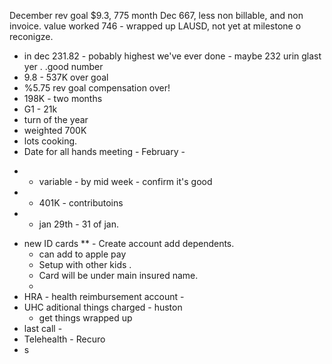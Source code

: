December
rev goal
$9.3, 775 month
Dec 667, less non billable, and non invoice.
value worked 746 - wrapped up LAUSD, not yet at milestone o reconigze.
 - in dec 231.82 - pobably highest we've ever done - maybe 232 urin glast yer . .good number
 - 9.8 - 537K over goal
 - %5.75 rev goal compensation over!
 - 198K - two months
 - G1 - 21k
 - turn of the year
 - weighted 700K
 - lots cooking.
 - Date for all hands meeting - February - 
* - variable - by mid week - confirm it's good
* - 401K - contributoins
* - jan 29th - 31 of jan.
 - new ID cards
** - Create account add dependents.
	 - can add to apple pay
	 - Setup with other kids . 
	 - Card will be under main insured name.
	 -
 - HRA - health reimbursement account - 
 - UHC aditional things charged - huston
	 - get things wrapped up
 - last call - 
 - Telehealth - Recuro
 - s